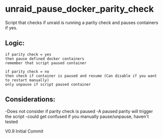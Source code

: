 # unraid_pause_docker_parity_check
Script that checks if unraid is running a parity check and pauses containers if yes.

## Logic:
```
if parity check = yes
then pause defined docker containers
remember that script paused container
```
```
if parity check = no
then check if container is paused and resume (Can disable if you want to restart manually)
only unpause if script paused container
```

## Considerations:
-Does not consider if parity check is paused
-A paused parity will trigger the script
-could get confused if you manually pause/unpause, haven't tested

V0.9
Initial Commit
